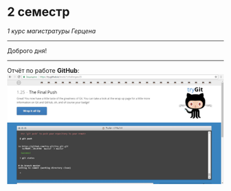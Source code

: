 # 2 семестр
*1 курс магистратуры Герцена*
***
Доброго дня!
***
Отчёт по работе **GitHub**:
![обучение github.1.png](https://github.com/555Anton/magistratura-Gercena/blob/master/%D0%BE%D0%B1%D1%83%D1%87%D0%B5%D0%BD%D0%B8%D0%B5%20github1.png)
